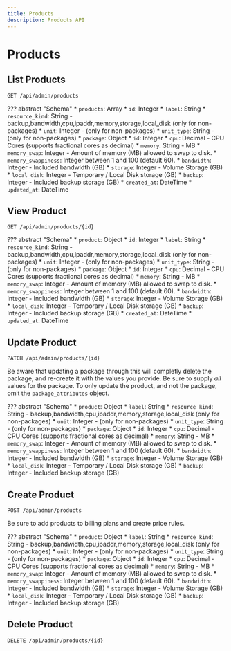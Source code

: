 ```yaml
---
title: Products
description: Products API
---
```

# Products

## List Products

`GET /api/admin/products`

??? abstract "Schema"
    * `products`: Array
        * `id`: Integer
        * `label`: String
        * `resource_kind`: String - backup,bandwidth,cpu,ipaddr,memory,storage,local_disk (only for non-packages)
        * `unit`: Integer - (only for non-packages)
        * `unit_type`: String - (only for non-packages)
        * `package`: Object
            * `id`: Integer
            * `cpu`: Decimal - CPU Cores (supports fractional cores as decimal)
            * `memory`: String - MB
            * `memory_swap`: Integer - Amount of memory (MB) allowed to swap to disk.
            * `memory_swappiness`: Integer between 1 and 100 (default 60).
            * `bandwidth`: Integer - Included bandwidth (GB)
            * `storage`: Integer - Volume Storage (GB)
            * `local_disk`: Integer - Temporary / Local Disk storage (GB)
            * `backup`: Integer - Included backup storage (GB)
        * `created_at`: DateTime
        * `updated_at`: DateTime

## View Product

`GET /api/admin/products/{id}`

??? abstract "Schema"
    * `product`: Object
        * `id`: Integer
        * `label`: String
        * `resource_kind`: String - backup,bandwidth,cpu,ipaddr,memory,storage,local_disk (only for non-packages)
        * `unit`: Integer - (only for non-packages)
        * `unit_type`: String - (only for non-packages)
        * `package`: Object
            * `id`: Integer
            * `cpu`: Decimal - CPU Cores (supports fractional cores as decimal)
            * `memory`: String - MB
            * `memory_swap`: Integer - Amount of memory (MB) allowed to swap to disk.
            * `memory_swappiness`: Integer between 1 and 100 (default 60).
            * `bandwidth`: Integer - Included bandwidth (GB)
            * `storage`: Integer - Volume Storage (GB)
            * `local_disk`: Integer - Temporary / Local Disk storage (GB)
            * `backup`: Integer - Included backup storage (GB)
        * `created_at`: DateTime
        * `updated_at`: DateTime


## Update Product

`PATCH /api/admin/products/{id}`

Be aware that updating a package through this will completly delete the package, and re-create it with the values you provide. Be sure to supply _all_ values for the package. To only update the product, and not the package, omit the `package_attributes` object.

??? abstract "Schema"
    * `product`: Object
        * `label`: String
        * `resource_kind`: String - backup,bandwidth,cpu,ipaddr,memory,storage,local_disk (only for non-packages)
        * `unit`: Integer - (only for non-packages)
        * `unit_type`: String - (only for non-packages)
        * `package`: Object
            * `id`: Integer
            * `cpu`: Decimal - CPU Cores (supports fractional cores as decimal)
            * `memory`: String - MB
            * `memory_swap`: Integer - Amount of memory (MB) allowed to swap to disk.
            * `memory_swappiness`: Integer between 1 and 100 (default 60).
            * `bandwidth`: Integer - Included bandwidth (GB)
            * `storage`: Integer - Volume Storage (GB)
            * `local_disk`: Integer - Temporary / Local Disk storage (GB)
            * `backup`: Integer - Included backup storage (GB)

## Create Product

`POST /api/admin/products`

Be sure to add products to billing plans and create price rules.

??? abstract "Schema"
    * `product`: Object
        * `label`: String
        * `resource_kind`: String - backup,bandwidth,cpu,ipaddr,memory,storage,local_disk (only for non-packages)
        * `unit`: Integer - (only for non-packages)
        * `unit_type`: String - (only for non-packages)
        * `package`: Object
            * `id`: Integer
            * `cpu`: Decimal - CPU Cores (supports fractional cores as decimal)
            * `memory`: String - MB
            * `memory_swap`: Integer - Amount of memory (MB) allowed to swap to disk.
            * `memory_swappiness`: Integer between 1 and 100 (default 60).
            * `bandwidth`: Integer - Included bandwidth (GB)
            * `storage`: Integer - Volume Storage (GB)
            * `local_disk`: Integer - Temporary / Local Disk storage (GB)
            * `backup`: Integer - Included backup storage (GB)


## Delete Product

`DELETE /api/admin/products/{id}`
